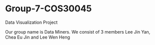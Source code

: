 # Group-7-COS30045
Data Visualization Project

Our group name is Data Miners. We consist of 3 members Lee Jin Yan, Chea Eu Jin and Lee Wen Heng
